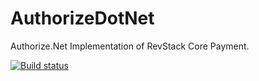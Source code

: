 # AuthorizeDotNet
Authorize.Net Implementation of RevStack Core Payment. 

[![Build status](https://ci.appveyor.com/api/projects/status/py61ohca5g3ffoeh?svg=true)](https://ci.appveyor.com/project/tachyon1337/authorizedotnet-tuwwq)
